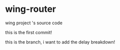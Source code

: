 # wing-router
wing project 's source code

this is the first commit!

this is the branch, i want to add the delay breakdown!
